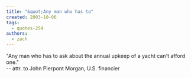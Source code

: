 ```yaml
---
title: "&quot;Any man who has to"
created: 2003-10-06
tags: 
  - quotes-254
authors: 
  - zach
---
```


"Any man who has to ask about the annual upkeep of a yacht can't afford one."  
\-- attr. to John Pierpont Morgan, U.S. financier
